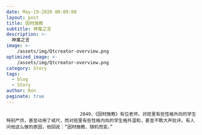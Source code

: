 ```yaml
---
date: May-19-2020 00:00:00
layout: post
title: 因材施教
subtitle: 神寓之言
description: >-
  神寓之言
image: >-
    /assets/img/Qtcreator-overview.png
optimized_image: >-
    /assets/img/Qtcreator-overview.png
category: Story
tags:
  - blog
  - Story
author: Ron
paginate: true
---
```


							　　2049，《因材施教》有位老师，对班里有些性格外向的学生特别严厉，甚至动用了戒尺，而对班里有些性格内向的学生格外温和，甚至不敢大声批评。有人问他这么做的原因，他回说：“因材施教，随机而变。”
							
							
						
